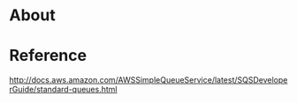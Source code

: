 # About




# Reference

http://docs.aws.amazon.com/AWSSimpleQueueService/latest/SQSDeveloperGuide/standard-queues.html